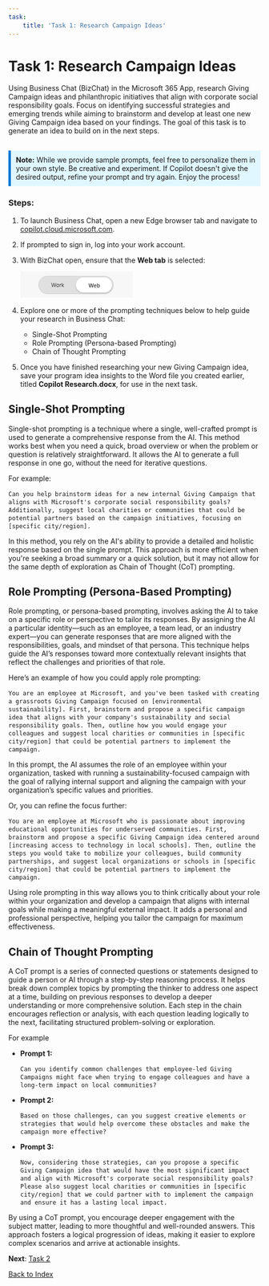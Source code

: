 ```yaml
---
task:
    title: 'Task 1: Research Campaign Ideas'
---
```


# Task 1: Research Campaign Ideas

Using Business Chat (BizChat) in the Microsoft 365 App, research Giving Campaign ideas and philanthropic initiatives that align with corporate social responsibility goals. Focus on identifying successful strategies and emerging trends while aiming to brainstorm and develop at least one new Giving Campaign idea based on your findings. The goal of this task is to generate an idea to build on in the next steps.
<BR>
<BR>
<div style="background-color: #e0f7ff; padding: 10px; border-left: 5px solid #0078D4;">
<strong>Note:</strong> While we provide sample prompts, feel free to personalize them in your own style. Be creative and experiment. If Copilot doesn't give the desired output, refine your prompt and try again. Enjoy the process!
</div>

### Steps:

1. To launch Business Chat, open a new Edge browser tab and navigate to <a href="https://copilot.cloud.microsoft.com" target="_blank">copilot.cloud.microsoft.com</a>.

2. If prompted to sign in, log into your work account.

3. With BizChat open, ensure that the **Web tab** is selected:

    ![Screenshot showing web tab in bizchat.](../Labs/Media/web-tab.png)

4. Explore one or more of the prompting techniques below to help guide your research in Business Chat:

    - Single-Shot Prompting
    - Role Prompting (Persona-based Prompting)
    - Chain of Thought Prompting

5. Once you have finished researching your new Giving Campaign idea, save your program idea insights to the Word file you created earlier, titled **Copilot Research.docx**, for use in the next task.

## Single-Shot Prompting

Single-shot prompting is a technique where a single, well-crafted prompt is used to generate a comprehensive response from the AI. This method works best when you need a quick, broad overview or when the problem or question is relatively straightforward. It allows the AI to generate a full response in one go, without the need for iterative questions.

For example:

```text
Can you help brainstorm ideas for a new internal Giving Campaign that aligns with Microsoft's corporate social responsibility goals? Additionally, suggest local charities or communities that could be potential partners based on the campaign initiatives, focusing on [specific city/region].
```

In this method, you rely on the AI's ability to provide a detailed and holistic response based on the single prompt. This approach is more efficient when you're seeking a broad summary or a quick solution, but it may not allow for the same depth of exploration as Chain of Thought (CoT) prompting.

## Role Prompting (Persona-Based Prompting)

Role prompting, or persona-based prompting, involves asking the AI to take on a specific role or perspective to tailor its responses. By assigning the AI a particular identity—such as an employee, a team lead, or an industry expert—you can generate responses that are more aligned with the responsibilities, goals, and mindset of that persona. This technique helps guide the AI’s responses toward more contextually relevant insights that reflect the challenges and priorities of that role.

Here’s an example of how you could apply role prompting:

```text
You are an employee at Microsoft, and you've been tasked with creating a grassroots Giving Campaign focused on [environmental sustainability]. First, brainstorm and propose a specific campaign idea that aligns with your company's sustainability and social responsibility goals. Then, outline how you would engage your colleagues and suggest local charities or communities in [specific city/region] that could be potential partners to implement the campaign.
```

In this prompt, the AI assumes the role of an employee within your organization, tasked with running a sustainability-focused campaign with the goal of rallying internal support and aligning the campaign with your organization’s specific values and priorities.

Or, you can refine the focus further:

```text
You are an employee at Microsoft who is passionate about improving educational opportunities for underserved communities. First, brainstorm and propose a specific Giving Campaign idea centered around [increasing access to technology in local schools]. Then, outline the steps you would take to mobilize your colleagues, build community partnerships, and suggest local organizations or schools in [specific city/region] that could be potential partners to implement the campaign.
```

Using role prompting in this way allows you to think critically about your role within your organization and develop a campaign that aligns with internal goals while making a meaningful external impact. It adds a personal and professional perspective, helping you tailor the campaign for maximum effectiveness.

## Chain of Thought Prompting

A CoT prompt is a series of connected questions or statements designed to guide a person or AI through a step-by-step reasoning process. It helps break down complex topics by prompting the thinker to address one aspect at a time, building on previous responses to develop a deeper understanding or more comprehensive solution. Each step in the chain encourages reflection or analysis, with each question leading logically to the next, facilitating structured problem-solving or exploration.

For example

- **Prompt 1:**

    ```text
    Can you identify common challenges that employee-led Giving Campaigns might face when trying to engage colleagues and have a long-term impact on local communities?
    ```

- **Prompt 2:**

    ```text
    Based on those challenges, can you suggest creative elements or strategies that would help overcome these obstacles and make the campaign more effective?
    ```

- **Prompt 3:**

    ```text
    Now, considering those strategies, can you propose a specific Giving Campaign idea that would have the most significant impact and align with Microsoft's corporate social responsibility goals? Please also suggest local charities or communities in [specific city/region] that we could partner with to implement the campaign and ensure it has a lasting local impact.
    ```

By using a CoT prompt, you encourage deeper engagement with the subject matter, leading to more thoughtful and well-rounded answers. This approach fosters a logical progression of ideas, making it easier to explore complex scenarios and arrive at actionable insights.

**Next**: [Task 2](https://microsoftlearning.github.io/Microsoft-365-Copilot-Immersion-Experience/Instructions/Labs/Task_2_Draft_a_Program_Proposal.html)

[Back to Index](https://microsoftlearning.github.io/Microsoft-365-Copilot-Immersion-Experience/)
